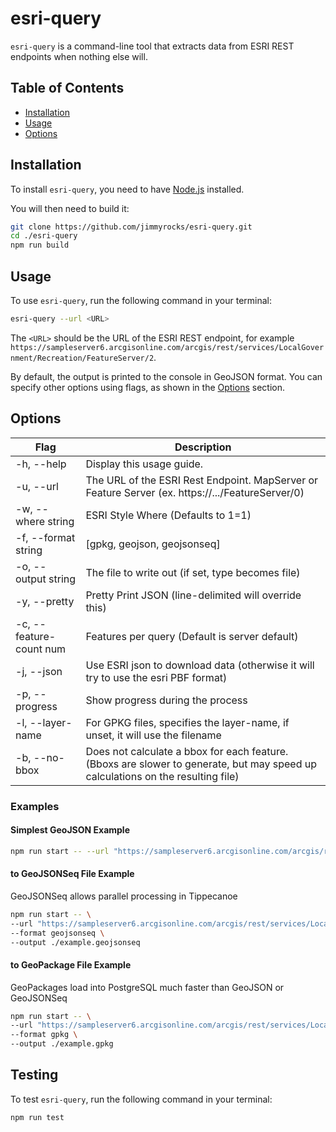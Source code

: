 
# esri-query

`esri-query` is a command-line tool that extracts data from ESRI REST endpoints when nothing else will.

## Table of Contents

-   [Installation](#installation)
-   [Usage](#usage)
-   [Options](#options)

## Installation

To install `esri-query`, you need to have [Node.js](https://nodejs.org/en/download) installed.

You will then need to build it:

```bash
git clone https://github.com/jimmyrocks/esri-query.git
cd ./esri-query
npm run build
```

## Usage

To use `esri-query`, run the following command in your terminal:



```bash
esri-query --url <URL>
``` 

The `<URL>` should be the URL of the ESRI REST endpoint, for example `https://sampleserver6.arcgisonline.com/arcgis/rest/services/LocalGovernment/Recreation/FeatureServer/2`.

By default, the output is printed to the console in GeoJSON format. You can specify other options using flags, as shown in the [Options](#options) section.

## Options

| Flag | Description                                                                                         |
| ------------------------| --------------------------------------------------------------------------------------------------- |
| -h, --help               | Display this usage guide.                                                                           |
| -u, --url <url>          | The URL of the ESRI Rest Endpoint. MapServer or Feature Server (ex. https://.../FeatureServer/0)                                 |
| -w, --where string       | ESRI Style Where (Defaults to 1=1)                                                                  |
| -f, --format string      | [gpkg, geojson, geojsonseq]                                                                         |
| -o, --output string      | The file to write out (if set, type becomes file)                                                  |
| -y, --pretty             | Pretty Print JSON (line-delimited will override this)                                              |
| -c, --feature-count num  | Features per query (Default is server default)                                                     |
| -j, --json               | Use ESRI json to download data (otherwise it will try to use the esri PBF format)                  |
| -p, --progress           | Show progress during the process                                                                   |
| -l, --layer-name         | For GPKG files, specifies the layer-name, if unset, it will use the filename                        |
| -b, --no-bbox            | Does not calculate a bbox for each feature. (Bboxs are slower to generate, but may speed up calculations on the resulting file) |

### Examples

#### Simplest GeoJSON Example

```bash
npm run start -- --url "https://sampleserver6.arcgisonline.com/arcgis/rest/services/LocalGovernment/Recreation/FeatureServer/2"
``` 

#### to GeoJSONSeq File Example

GeoJSONSeq allows parallel processing in Tippecanoe

```bash
npm run start -- \
--url "https://sampleserver6.arcgisonline.com/arcgis/rest/services/LocalGovernment/Recreation/FeatureServer/2" \
--format geojsonseq \
--output ./example.geojsonseq
``` 

#### to GeoPackage File Example

GeoPackages load into PostgreSQL much faster than GeoJSON or GeoJSONSeq

```bash
npm run start -- \
--url "https://sampleserver6.arcgisonline.com/arcgis/rest/services/LocalGovernment/Recreation/FeatureServer/2" \
--format gpkg \
--output ./example.gpkg
```

## Testing

To test `esri-query`, run the following command in your terminal:



```bash
npm run test
``` 
